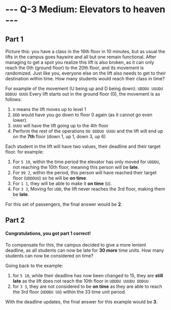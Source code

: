 # --- Q-3 Medium: Elevators to heaven --- 

## Part 1

Picture this: you have a class in the 16th floor in 10 minutes, but as usual the lifts in the campus goes haywire  and all but one remain functional. After managing to get a spot you realize this lift is also broken, as it can only reach the 0th (ground floor) to the 20th floor, and its movement is randomized. Just like you, everyone else on the lift also needs to get to their destination within time. How many students would reach their class in time?

For example of the movement (U being up and D being down):
`UDDDU UUUDU DDDUU UUUU`
Every lift starts out in the ground floor (0), the movement is as follows:
1. `U` means the lift moves up to level 1
2. `DDD` would have you go down to floor 0 again (as it cannot go even lower).
3. `UUUU` will have the lift going up to the 4th floor
4. Perform the rest of the operations `DU DDDUU UUUU` and the lift will end up on the **7th** floor (down 1, up 1, down 3, up 6)

Each student in the lift will have two values, their deadline and their target floor. for example:
1. For `5 10`, within the time period the elevator has only moved for `UDDDU`, not reaching the 10th floor, meaning this person will be **late**.
2. For `99 2`, within the period, this person will have reached their target floor \(`UDDDUU`\) so he will be **on time**.
3. For `1 1`,  they will be able to make it **on time** (`U`).
4. For `3 3`, Moving for `UDD`, the lift never reaches the 3rd floor, making them be **late**.

For this set of passengers, the final answer would be **2**.

## Part 2

#### Congratulations, you got part 1 correct!

To compensate for this, the campus decided to give a more lenient deadline, as all students can now be late for **30 more** time units. How many students can now be considered on time?

Going back to the example:
1. for `5 10`, while their deadline has now been changed to 15, they are **still late** as the lift does not reach the 10th floor in `UDDDU UUUDU DDDUU`
2. for `3 3`,  they are not considered to be **on time** as they are able to reach the 3rd floor (`UDDDU UU`) within the 33 time unit period.

With the deadline updates, the final answer for this example would be **3**.